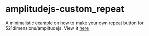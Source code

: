 # amplitudejs-custom_repeat
A minimalistic example on how to make your own repeat button for 521dimensions/amplitudejs.
View it [here](http://darnok2221.no-ip.biz/github/amplitudejs-custom_repeat/)
